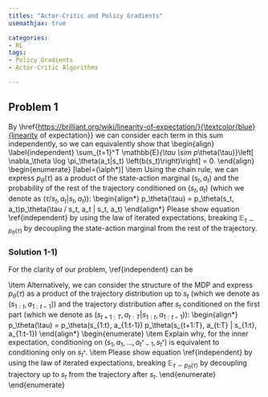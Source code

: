```yaml
---
titles: "Actor-Critic and Policy Gradients"
usemathjax: true

categories:
- RL
tags:
- Policy Gradients
- Actor-Critic Algorithms

---
```




## Problem 1

By \href{https://brilliant.org/wiki/linearity-of-expectation/}{\textcolor{blue}{linearity of expectation}} we can consider each term in this sum independently, so we can equivalently show that
\begin{align} \label{independent}
\sum_{t=1}^T \mathbb{E}_{\tau \sim p_\theta(\tau)}\left[ \nabla_\theta \log \pi_\theta(a_t|s_t) \left(b(s_t)\right)\right] = 0.
\end{align}
\begin{enumerate} [label=(\alph*)]
\item Using the chain rule, we can express $p_\theta(\tau)$ as a product of the state-action marginal $(s_t, a_t)$ and the probability of the rest of the trajectory conditioned on $(s_t, a_t)$ (which we denote as $(\tau / s_t, a_t | s_t, a_t)$):
    \begin{align*}
        p_\theta(\tau) = p_\theta(s_t, a_t)p_\theta(\tau / s_t, a_t | s_t, a_t)
    \end{align*}
    Please show equation \ref{independent} by using the law of iterated expectations, breaking $\mathbb{E}_{\tau \sim p_\theta(\tau)}$ by decoupling the state-action marginal from the rest of the trajectory.

### Solution 1-1)

For the clarity of our problem, \ref{independent} can be 





\item Alternatively, we can consider the structure of the MDP and express $p_\theta(\tau)$ as a product of the trajectory distribution up to $s_t$ (which we denote as $(s_{1:t}, a_{1:t-1})$) and the trajectory distribution after $s_t$ conditioned on the first part (which we denote as $(s_{t+1:T}, a_{t:T} | s_{1:t}, a_{1:t-1})$):
    \begin{align*}
        p_\theta(\tau) = p_\theta(s_{1:t}, a_{1:t-1}) p_\theta(s_{t+1:T}, a_{t:T} | s_{1:t}, a_{1:t-1})
    \end{align*}
\begin{enumerate}
\item Explain why, for the inner expectation, conditioning on $(s_1, a_1, ..., a_{t^*-1}, s_{t^*})$ is equivalent to conditioning only on $s_{t^*}$.
\item Please show equation \ref{independent} by using the law of iterated expectations, breaking $\mathbb{E}_{\tau \sim p_\theta(\tau)}$ by decoupling trajectory up to $s_t$ from the trajectory after $s_t$.
\end{enumerate}
\end{enumerate}